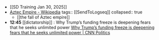 - [[SD Training Jan 30, 2025]]
- [Aztec Empire - Wikipedia](https://en.wikipedia.org/wiki/Aztec_Empire)
  tags:: [[SendToLogseq]]
  collapsed:: true
	- [[the fall of Aztec empire]]
- **12:45** [[dictatorship]] : Why Trump’s funding freeze is deepening fears that he seeks unlimited power [Why Trump’s funding freeze is deepening fears that he seeks unlimited power | CNN Politics](https://www.cnn.com/2025/01/29/politics/donald-trump-funding-freeze-analysis/index.html)